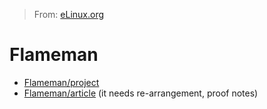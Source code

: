 > From: [eLinux.org](http://eLinux.org/Flameman "http://eLinux.org/Flameman")


# Flameman



-   [Flameman/project](http://eLinux.org/Flameman/project "Flameman/project")
-   [Flameman/article](http://eLinux.org/Flameman/article "Flameman/article") (it needs
    re-arrangement, proof notes)


